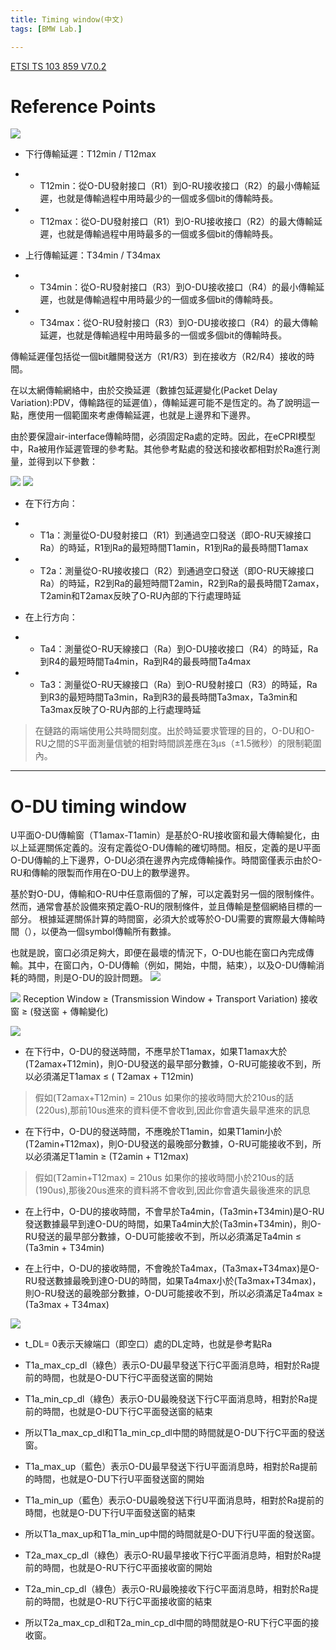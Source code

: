 ```yaml
---
title: Timing window(中文)
tags: [BMW Lab.]

---
```


[ETSI TS 103 859 V7.0.2](https://www.etsi.org/deliver/etsi_ts/103800_103899/103859/07.00.02_60/ts_103859v070002p.pdf)

# Reference Points



![](https://hackmd.io/_uploads/S1DsSGj0n.png)

- 下行傳輸延遲：T12min / T12max

- - T12min：從O-DU發射接口（R1）到O-RU接收接口（R2）的最小傳輸延遲，也就是傳輸過程中用時最少的一個或多個bit的傳輸時長。 

- - T12max：從O-DU發射接口（R1）到O-RU接收接口（R2）的最大傳輸延遲，也就是傳輸過程中用時最多的一個或多個bit的傳輸時長。 

- 上行傳輸延遲：T34min / T34max

- - T34min：從O-RU發射接口（R3）到O-DU接收接口（R4）的最小傳輸延遲，也就是傳輸過程中用時最少的一個或多個bit的傳輸時長。 

- - T34max：從O-RU發射接口（R3）到O-DU接收接口（R4）的最大傳輸延遲，也就是傳輸過程中用時最多的一個或多個bit的傳輸時長。





傳輸延遲僅包括從一個bit離開發送方（R1/R3）到在接收方（R2/R4）接收的時間。

在以太網傳輸網絡中，由於交換延遲（數據包延遲變化(Packet Delay Variation):PDV，傳輸路徑的延遲值），傳輸延遲可能不是恆定的。為了說明這一點，應使用一個範圍來考慮傳輸延遲，也就是上邊界和下邊界。


由於要保證air-interface傳輸時間，必須固定Ra處的定時。因此，在eCPRI模型中，Ra被用作延遲管理的參考點。其他參考點處的發送和接收都相對於Ra進行測量，並得到以下參數：


![](https://hackmd.io/_uploads/S1DsSGj0n.png)
![](https://hackmd.io/_uploads/SkQ6SGoRn.png)

- 在下行方向： 
- - T1a：測量從O-DU發射接口（R1）到通過空口發送（即O-RU天線接口Ra）的時延，R1到Ra的最短時間T1amin，R1到Ra的最長時間T1amax 

- - T2a：測量從O-RU接收接口（R2）到通過空口發送（即O-RU天線接口Ra）的時延，R2到Ra的最短時間T2amin，R2到Ra的最長時間T2amax，T2amin和T2amax反映了O-RU內部的下行處理時延 

- 在上行方向： 
- - Ta4：測量從O-RU天線接口（Ra）到O-DU接收接口（R4）的時延，Ra到R4的最短時間Ta4min，Ra到R4的最長時間Ta4max 
- - Ta3：測量從O-RU天線接口（Ra）到O-RU發射接口（R3）的時延，Ra到R3的最短時間Ta3min，Ra到R3的最長時間Ta3max，Ta3min和Ta3max反映了O-RU內部的上行處理時延


>在鏈路的兩端使用公共時間刻度。出於時延要求管理的目的，O-DU和O-RU之間的S平面測量信號的相對時間誤差應在3µs（±1.5微秒）的限制範圍內。
---
# O-DU timing window

U平面O-DU傳輸窗（T1amax-T1amin）是基於O-RU接收窗和最大傳輸變化，由以上延遲關係定義的。沒有定義從O-DU傳輸的確切時間。相反，定義的是U平面O-DU傳輸的上下邊界，O-DU必須在邊界內完成傳輸操作。時間窗僅表示由於O-RU和傳輸的限製而作用在O-DU上的數學邊界。

基於對O-DU，傳輸和O-RU中任意兩個的了解，可以定義對另一個的限制條件。然而，通常會基於設備來預定義O-RU的限制條件，並且傳輸是整個網絡目標的一部分。 根據延遲關係計算的時間窗，必須大於或等於O-DU需要的實際最大傳輸時間（），以便為一個symbol傳輸所有數據。

也就是說，窗口必須足夠大，即便在最壞的情況下，O-DU也能在窗口內完成傳輸。其中，在窗口內，O-DU傳輸（例如，開始，中間，結束），以及O-DU傳輸消耗的時間，則是O-DU的設計問題。
![](https://hackmd.io/_uploads/S1DsSGj0n.png)

![](https://hackmd.io/_uploads/HkUzWUi0h.png)
Reception Window ≥ (Transmission Window + Transport Variation)
接收窗 ≥ (發送窗 + 傳輸變化)



![](https://hackmd.io/_uploads/BJp2CHiA3.png)

- 在下行中，O-DU的發送時間，不應早於T1amax，如果T1amax大於(T2amax+T12min)，則O-DU發送的最早部分數據，O-RU可能接收不到，所以必須滿足T1amax ≤ ( T2amax + T12min) 
>假如(T2amax+T12min) = 210us
>如果你的接收時間大於210us的話(220us),那前10us進來的資料便不會收到,因此你會遺失最早進來的訊息


- 在下行中，O-DU的發送時間，不應晚於T1amin，如果T1amin小於(T2amin+T12max)，則O-DU發送的最晚部分數據，O-RU可能接收不到，所以必須滿足T1amin ≥ (T2amin + T12max) 
>假如(T2amin+T12max) = 210us
>如果你的接收時間小於210us的話(190us),那後20us進來的資料將不會收到,因此你會遺失最後進來的訊息


- 在上行中，O-DU的接收時間，不會早於Ta4min，(Ta3min+T34min)是O-RU發送數據最早到達O-DU的時間，如果Ta4min大於(Ta3min+T34min)，則O-RU發送的最早部分數據，O-DU可能接收不到，所以必須滿足Ta4min ≤ (Ta3min + T34min) 

- 在上行中，O-DU的接收時間，不會晚於Ta4max，(Ta3max+T34max)是O-RU發送數據最晚到達O-DU的時間，如果Ta4max小於(Ta3max+T34max)，則O-RU發送的最晚部分數據，O-DU可能接收不到，所以必須滿足Ta4max ≥ (Ta3max + T34max)

![](https://hackmd.io/_uploads/ByqkSOjAh.png)

- t_DL= 0表示天線端口（即空口）處的DL定時，也就是參考點Ra 

- T1a_max_cp_dl（綠色）表示O-DU最早發送下行C平面消息時，相對於Ra提前的時間，也就是O-DU下行C平面發送窗的開始 

- T1a_min_cp_dl（綠色）表示O-DU最晚發送下行C平面消息時，相對於Ra提前的時間，也就是O-DU下行C平面發送窗的結束 

- 所以T1a_max_cp_dl和T1a_min_cp_dl中間的時間就是O-DU下行C平面的發送窗。

- T1a_max_up（藍色）表示O-DU最早發送下行U平面消息時，相對於Ra提前的時間，也就是O-DU下行U平面發送窗的開始 

- T1a_min_up（藍色）表示O-DU最晚發送下行U平面消息時，相對於Ra提前的時間，也就是O-DU下行U平面發送窗的結束 

- 所以T1a_max_up和T1a_min_up中間的時間就是O-DU下行U平面的發送窗。 

- T2a_max_cp_dl（綠色）表示O-RU最早接收下行C平面消息時，相對於Ra提前的時間，也就是O-RU下行C平面接收窗的開始 

- T2a_min_cp_dl（綠色）表示O-RU最晚接收下行C平面消息時，相對於Ra提前的時間，也就是O-RU下行C平面接收窗的結束 

- 所以T2a_max_cp_dl和T2a_min_cp_dl中間的時間就是O-RU下行C平面的接收窗。